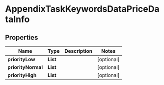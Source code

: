 # AppendixTaskKeywordsDataPriceDataInfo


## Properties

| Name | Type | Description | Notes |
|------------ | ------------- | ------------- | -------------|
**priorityLow** | **List<AppendixPriorityTasksReadyKeywordsDataPriceDataInfo>** |  |[optional]|
**priorityNormal** | **List<AppendixPriorityTasksReadyKeywordsDataPriceDataInfo>** |  |[optional]|
**priorityHigh** | **List<AppendixPriorityTasksReadyKeywordsDataPriceDataInfo>** |  |[optional]|